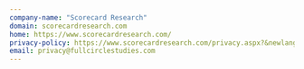 ```yaml
---
company-name: "Scorecard Research"
domain: scorecardresearch.com
home: https://www.scorecardresearch.com/
privacy-policy: https://www.scorecardresearch.com/privacy.aspx?&newlanguage=1
email: privacy@fullcirclestudies.com
---
```




